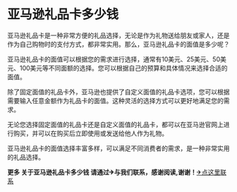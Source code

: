 # 亚马逊礼品卡多少钱

亚马逊礼品卡是一种非常方便的礼品选择，无论是作为礼物送给朋友或家人，还是作为自己购物时的支付方式，都非常实用。那么，亚马逊礼品卡的面值是多少呢？

亚马逊礼品卡的面值可以根据您的需求进行选择，通常有10美元、25美元、50美元、100美元等不同面额的选择。您可以根据自己的预算和具体情况来选择合适的面值。

除了固定面值的礼品卡外，亚马逊也提供了自定义面值的礼品卡选项，您可以根据需要输入任意金额作为礼品卡的面值。这种灵活的选择方式可以更好地满足您的需求。

无论您选择固定面值的礼品卡还是自定义面值的礼品卡，都可以在亚马逊官网上进行购买，并可以在购买后立即使用或发送给他人作为礼物。

亚马逊礼品卡的面值选择丰富多样，可以满足不同消费者的需求，是一种非常实用的礼品选择。

**更多 关于亚马逊礼品卡多少钱 请通过✈与我们联系，感谢阅读,谢谢！**[✈点这里联系](https://add.k02.cc)